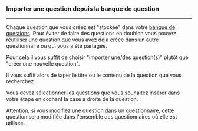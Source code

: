 ### Importer une question depuis la banque de question

---

Chaque question que vous créez est "stockée" dans votre [banque de questions](resources/quiz/questions_bank.md). Pour éviter de faire des questions en doublon vous pouvez réutiliser une question que vous avez déjà créée dans un autre questionnaire ou qui vous a été partagée.

Pour cela il vous suffit de choisir "importer une/des question\(s\)" plutôt que "créer une nouvelle question". 

Il vous suffit alors de taper le titre ou le contenu de la question que vous recherchez.

Vous devez sélectionner les questions que vous souhaitez insérer dans votre étape en cochant la case à droite de la question.

Attention, si vous modifiez une question dans un questionnaire, cette question sera modifiée dans l'ensemble des questionnaires où elle est utilisée.



